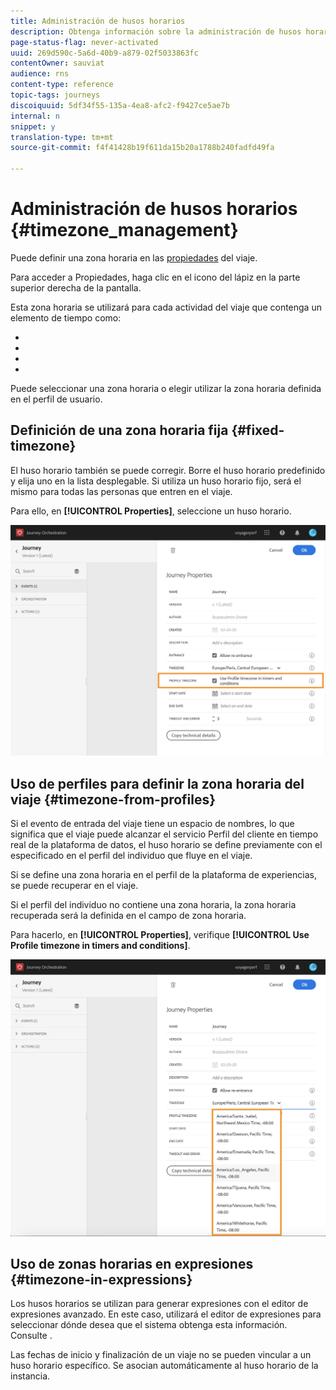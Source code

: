 ```yaml
---
title: Administración de husos horarios
description: Obtenga información sobre la administración de husos horarios
page-status-flag: never-activated
uuid: 269d590c-5a6d-40b9-a879-02f5033863fc
contentOwner: sauviat
audience: rns
content-type: reference
topic-tags: journeys
discoiquuid: 5df34f55-135a-4ea8-afc2-f9427ce5ae7b
internal: n
snippet: y
translation-type: tm+mt
source-git-commit: f4f41428b19f611da15b20a1788b240fadfd49fa

---
```




# Administración de husos horarios {#timezone_management}

Puede definir una zona horaria en las [propiedades](../building-journeys/changing-properties.md) del viaje.

Para acceder a Propiedades, haga clic en el icono del lápiz en la parte superior derecha de la pantalla.

Esta zona horaria se utilizará para cada actividad del viaje que contenga un elemento de tiempo como:

* [](../building-journeys/condition-activity.md#time_condition)
* [](../building-journeys/condition-activity.md#date_condition)
* [](../building-journeys/wait-activity.md#custom)
* [](../building-journeys/wait-activity.md#fixed_date)

Puede seleccionar una zona horaria o elegir utilizar la zona horaria definida en el perfil de usuario.

## Definición de una zona horaria fija {#fixed-timezone}

El huso horario también se puede corregir. Borre el huso horario predefinido y elija uno en la lista desplegable. Si utiliza un huso horario fijo, será el mismo para todas las personas que entren en el viaje.

Para ello, en **[!UICONTROL Properties]**, seleccione un huso horario.

![](../assets/journey73.png)

## Uso de perfiles para definir la zona horaria del viaje {#timezone-from-profiles}

Si el evento de entrada del viaje tiene un espacio de nombres, lo que significa que el viaje puede alcanzar el servicio Perfil del cliente en tiempo real de la plataforma de datos, el huso horario se define previamente con el especificado en el perfil del individuo que fluye en el viaje.

Si se define una zona horaria en el perfil de la plataforma de experiencias, se puede recuperar en el viaje.

Si el perfil del individuo no contiene una zona horaria, la zona horaria recuperada será la definida en el campo de zona horaria.

Para hacerlo, en **[!UICONTROL Properties]**, verifique **[!UICONTROL Use Profile timezone in timers and conditions]**.

![](../assets/journey72.png)

## Uso de zonas horarias en expresiones {#timezone-in-expressions}

Los husos horarios se utilizan para generar expresiones con el editor de expresiones avanzado. En este caso, utilizará el editor de expresiones para seleccionar dónde desea que el sistema obtenga esta información. Consulte [](../expression/expressionadvanced.md).

Las fechas de inicio y finalización de un viaje no se pueden vincular a un huso horario específico. Se asocian automáticamente al huso horario de la instancia.
